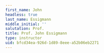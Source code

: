 ```yaml
---
first_name: John
headless: true
last_name: Essigmann
middle_initial: ''
salutation: Prof.
title: Prof. John Essigmann
type: instructor
uid: bfcd34ea-926d-1d89-8eee-a52b06eb2271
---
```

